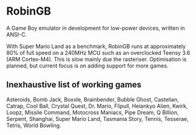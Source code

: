 # RobinGB
A Game Boy emulator in development for low-power devices, written in ANSI-C.

With Super Mario Land as a benchmark, RobinGB runs at approximately 80% of full speed on a 240MHz MCU such as an overclocked Teensy 3.6 (ARM Cortex-M4). This is slow mainly due the rasteriser. Optimisation is planned, but current focus is on adding support for more games.

## Inexhaustive list of working games
Asteroids, Bomb Jack, Boxxle, Brainbender, Bubble Ghost, Castelian, Catrap, Cool Ball, Crystal Quest, Dr. Mario, Flipull, Heiankyo Alien, Kwirk, Loopz, Missile Command, Motocross Maniacs, Pipe Dream, Q Billion, Serpent, Shanghai, Super Mario Land, Tasmania Story, Tennis, Tesserae, Tetris, World Bowling.
